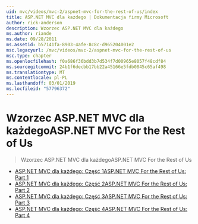 ```yaml
---
uid: mvc/videos/mvc-2/aspnet-mvc-for-the-rest-of-us/index
title: ASP.NET MVC dla każdego | Dokumentacja firmy Microsoft
author: rick-anderson
description: Wzorzec ASP.NET MVC dla każdego
ms.author: riande
ms.date: 09/28/2011
ms.assetid: b57141fa-8903-4afe-8c8c-d965204001e2
msc.legacyurl: /mvc/videos/mvc-2/aspnet-mvc-for-the-rest-of-us
msc.type: chapter
ms.openlocfilehash: f0a686f36bdd3b7d534f7d00965e8057f48cdf84
ms.sourcegitcommit: 24b1f6decbb17bb22a45166e5fdb0845c65af498
ms.translationtype: MT
ms.contentlocale: pl-PL
ms.lasthandoff: 03/01/2019
ms.locfileid: "57796372"
---
```

<a name="aspnet-mvc-for-the-rest-of-us"></a><span data-ttu-id="b8e12-103">Wzorzec ASP.NET MVC dla każdego</span><span class="sxs-lookup"><span data-stu-id="b8e12-103">ASP.NET MVC For the Rest of Us</span></span>
====================
> <span data-ttu-id="b8e12-104">Wzorzec ASP.NET MVC dla każdego</span><span class="sxs-lookup"><span data-stu-id="b8e12-104">ASP.NET MVC For the Rest of Us</span></span>


- [<span data-ttu-id="b8e12-105">ASP.NET MVC dla każdego: Część 1</span><span class="sxs-lookup"><span data-stu-id="b8e12-105">ASP.NET MVC For the Rest of Us: Part 1</span></span>](aspnet-mvc-for-the-rest-of-us-part-1.md)
- [<span data-ttu-id="b8e12-106">ASP.NET MVC dla każdego: Część 2</span><span class="sxs-lookup"><span data-stu-id="b8e12-106">ASP.NET MVC For the Rest of Us: Part 2</span></span>](aspnet-mvc-for-the-rest-of-us-part-2.md)
- [<span data-ttu-id="b8e12-107">ASP.NET MVC dla każdego: Część 3</span><span class="sxs-lookup"><span data-stu-id="b8e12-107">ASP.NET MVC For the Rest of Us: Part 3</span></span>](aspnet-mvc-for-the-rest-of-us-part-3.md)
- [<span data-ttu-id="b8e12-108">ASP.NET MVC dla każdego: Część 4</span><span class="sxs-lookup"><span data-stu-id="b8e12-108">ASP.NET MVC For the Rest of Us: Part 4</span></span>](aspnet-mvc-for-the-rest-of-us-part-4.md)
